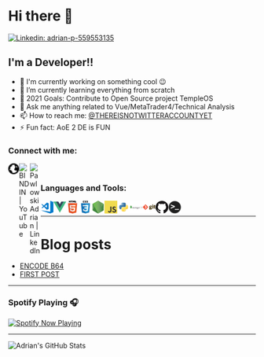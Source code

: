 # Hi there 👋

[![Linkedin: adrian-p-559553135](https://img.shields.io/badge/-Adrian%20Pawlowski-blue?style=flat-square&logo=Linkedin&logoColor=white&link=https://www.linkedin.com/in/lhs-santos/)](https://www.linkedin.com/in/adrian-p-559553135/)
<br />

## I'm a Developer!!

- 🔭 I'm currently working on something cool :wink:
- 🌱 I’m currently learning everything from scratch
- 🥅 2021 Goals: Contribute to Open Source project TempleOS
- 💬 Ask me anything related to Vue/MetaTrader4/Technical Analysis
- 📫 How to reach me: [@THEREISNOTWITTERACCOUNTYET](https://twitter.com/THEREISNOTWITTERACCOUNTYET)
- ⚡ Fun fact: AoE 2 DE is FUN

### Connect with me:

[<img align="left" alt="vanderhedge.com" width="22px" src="https://raw.githubusercontent.com/iconic/open-iconic/master/svg/globe.svg" />][website]
[<img align="left" alt="BINDIN | YouTube" width="22px" src="https://cdn.jsdelivr.net/npm/simple-icons@v3/icons/youtube.svg" />][youtube]
[<img align="left" alt="PawlowskiAdrian | LinkedIn" width="22px" src="https://cdn.jsdelivr.net/npm/simple-icons@v3/icons/linkedin.svg" />][linkedin]

<br />

### Languages and Tools:

<img align="left" alt="Visual Studio Code" width="26px" src="https://raw.githubusercontent.com/github/explore/80688e429a7d4ef2fca1e82350fe8e3517d3494d/topics/visual-studio-code/visual-studio-code.png" />
<img align="left" alt="Vue" width="26px" src="https://raw.githubusercontent.com/github/explore/80688e429a7d4ef2fca1e82350fe8e3517d3494d/topics/vue/vue.png" />
<img align="left" alt="HTML5" width="26px" src="https://raw.githubusercontent.com/github/explore/80688e429a7d4ef2fca1e82350fe8e3517d3494d/topics/html/html.png" />
<img align="left" alt="CSS3" width="26px" src="https://raw.githubusercontent.com/github/explore/80688e429a7d4ef2fca1e82350fe8e3517d3494d/topics/css/css.png" />
<img align="left" alt="Node.js" width="26px" src="https://raw.githubusercontent.com/github/explore/80688e429a7d4ef2fca1e82350fe8e3517d3494d/topics/nodejs/nodejs.png" />
<img align="left" alt="JavaScript" width="26px" src="https://raw.githubusercontent.com/github/explore/80688e429a7d4ef2fca1e82350fe8e3517d3494d/topics/javascript/javascript.png" >
<img align="left" alt="Python" width="26px" src="https://raw.githubusercontent.com/github/explore/80688e429a7d4ef2fca1e82350fe8e3517d3494d/topics/python/python.png" />
<img align="left" alt="MongoDB" width="26px" src="https://raw.githubusercontent.com/github/explore/80688e429a7d4ef2fca1e82350fe8e3517d3494d/topics/mongodb/mongodb.png" />
<img align="left" alt="Git" width="26px" src="https://raw.githubusercontent.com/github/explore/80688e429a7d4ef2fca1e82350fe8e3517d3494d/topics/git/git.png" />
<img align="left" alt="GitHub" width="26px" src="https://raw.githubusercontent.com/github/explore/78df643247d429f6cc873026c0622819ad797942/topics/github/github.png" />
<img align="left" alt="Terminal" width="26px" src="https://raw.githubusercontent.com/github/explore/80688e429a7d4ef2fca1e82350fe8e3517d3494d/topics/terminal/terminal.png" />
<br />

---

# Blog posts
<!-- BLOG-POST-LIST:START -->
- [ENCODE B64](https://dev.to/pawlowskiadrian/encode-b64-4jel)
- [FIRST POST](https://dev.to/pawlowskiadrian/first-post-2986)
<!-- BLOG-POST-LIST:END -->

---

### Spotify Playing 🎧

[<img src="https://now-playing-pawlowskiadrian.vercel.app/api/spotify-playing" alt="Spotify Now Playing" width="350" />](https://open.spotify.com/user/petroniusz2009)

---

  <img align="left" alt="Adrian's GitHub Stats" src="https://github-readme-stats.codestackr.vercel.app/api?username=PawlowskiAdrian&count_private=true&show_icons=true&hide_border=true&theme=dark" />


[website]: https://vanderhedge.com
[youtube]: https://youtube.com/bindin
[linkedin]: linkedin.com/in/adrian-p-559553135
